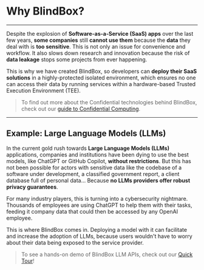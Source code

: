 # Why BlindBox?
________________

Despite the explosion of **Software-as-a-Service (SaaS) apps** over the last few years, **some companies** still **cannot use them** because the **data** they deal with is **too sensitive**. This is not only an issue for convenience and workflow. It also slows down research and innovation because the risk of **data leakage** stops some projects from ever happening. 

This is why we have created BlindBox, so developers can **deploy their SaaS solutions** in a highly-protected isolated environment, which ensures no one can access their data by running services within a hardware-based Trusted Execution Environment (TEE).

> To find out more about the Confidential technologies behind BlindBox, check out our [guide to Confidential Computing](./confidential_computing.md).

___________________________________________

## Example: Large Language Models (LLMs)

In the current gold rush towards **Large Language Models (LLMs)** applications, companies and institutions have been dying to use the best models, like ChatGPT or GitHub Copilot, **without restrictions**. But this has not been possible for actors with sensitive data like the codebase of a software under development, a classified government report, a client database full of personal data... Because **no LLMs providers offer robust privacy guarantees**. 

For many industry players, this is turning into a cybersecurity nightmare. Thousands of employees are using ChatGPT to help them with their tasks, feeding it company data that could then be accessed by any OpenAI employee. 

This is where BlindBox comes in. Deploying a model with it can facilitate and increase the adoption of LLMs, because users wouldn't have to worry about their data being exposed to the service provider. 

> To see a hands-on demo of BlindBox LLM APIs, check out our [Quick Tour](./quick-tour.ipynb)!
